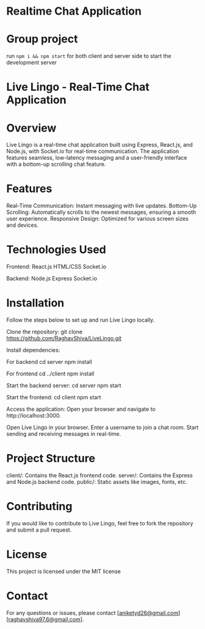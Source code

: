 # Realtime Chat Application
# Group project
 run ```npm i && npm start``` for both client and server side to start the development server
# Live Lingo - Real-Time Chat Application

# Overview
Live Lingo is a real-time chat application built using Express, React.js, and Node.js, with Socket.io for real-time communication. The application features seamless, low-latency messaging and a user-friendly interface with a bottom-up scrolling chat feature.

# Features
Real-Time Communication: Instant messaging with live updates.
Bottom-Up Scrolling: Automatically scrolls to the newest messages, ensuring a smooth user experience.
Responsive Design: Optimized for various screen sizes and devices.

# Technologies Used

Frontend:
React.js
HTML/CSS
Socket.io

Backend:
Node.js
Express
Socket.io

# Installation
Follow the steps below to set up and run Live Lingo locally.

Clone the repository:  git clone https://github.com/RaghavShiva/LiveLingo.git

Install dependencies:

 For backend
cd server
npm install

 For frontend
cd ../client
npm install

Start the backend server:
cd server
npm start

Start the frontend:
cd client
npm start

Access the application:
Open your browser and navigate to http://localhost:3000.

Open Live Lingo in your browser.
Enter a username to join a chat room.
Start sending and receiving messages in real-time.

# Project Structure
client/: Contains the React.js frontend code.
server/: Contains the Express and Node.js backend code.
public/: Static assets like images, fonts, etc.

# Contributing
If you would like to contribute to Live Lingo, feel free to fork the repository and submit a pull request.

# License
This project is licensed under the MIT license 

# Contact
For any questions or issues, please contact [aniketyd26@gmail.com] [raghavshiva97.6@gmail.com].







